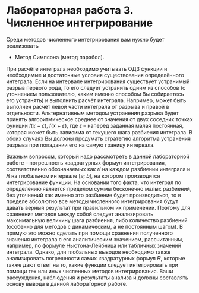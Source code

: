 # Лабораторная работа 3. Численное интегрирование
Среди методов численного интегрирования вам нужно будет  реализовать 

- Метод Симпсона (метод парабол).


При расчёте интеграла необходимо учитывать ОДЗ функции и необходимые и достаточные
условия существования определённого интеграла. Если на интервале интегрирования существует
устранимый разрыв первого рода, то его следует устранить одним из способов (с уточнением
пользователю, каким именно способом Вы собираетесь его устранять) и выполнить расчёт
интеграла. Например, может быть выполнен расчёт левой части интеграла от разрыва и правой в
отдельности. Альтернативным методом устранения разрыва будет принять алгоритмическое
среднее от значения от двух соседних точках функции 𝑓(𝑥 − 𝜀), 𝑓(𝑥 + 𝜀), где 𝜀 – наперёд заданная
малая постоянная, которая может быть зависима от текущего шага разбиения интеграла. В обоих
случаях Вы должны продумать стратегию алгоритма устранения разрыва при попадании его на
самую границу интервала.

Важным вопросом, который надо рассмотреть в данной лабораторной работе – погрешность
квадратурных формул интегрирования, соответственно обозначаемых как 𝑟𝑖 на каждом разбиении
интеграла и 𝑅 на глобальном интервале [𝑎; 𝑏], на котором производится интегрирование функции.
На основании того факта, что интеграл по определению является пределом суммы бесконечно
малых разбиений, без уточнений как именно это разбиение будет производиться, то в пределе
абсолютно все методы численного интегрирования будут давать верный результат при правильном
их применении. Поэтому для сравнения методов между собой следует анализировать
максимальную величину шага разбиения, либо количество разбиений (особенно для методов с
динамическим, а не постоянным шагом). В прямую это можно сделать при помощи сравнения
полученного значения интеграла с его аналитическим значением, рассчитанным, например, по
формуле Ньютона-Лейбница или табличных значений интеграла. Однако, для глобальных выводов
необходимо также анализировать погрешности самих квадратурных формул 𝑅, которые также
дают ответ на то, какие функции следует интегрировать при помощи тех или иных численных
методов интегрирования. Ваши рассуждения, наблюдения и результаты анализа и должны
составлять основу вывода в данной лабораторной работе.
